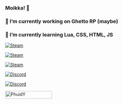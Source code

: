 ### Moikka! 👋
### 🔭 I’m currently working on Ghetto RP (maybe)
### 🌱 I’m currently learning Lua, CSS, HTML, JS

<p align="left">
    <a href="https://steamcommunity.com/id/Phuiddi/" target="blank_">
      <img alt="Steam" src="https://img.shields.io/badge/Steam-431-081a2a?style=for-the-badge&logo=steam&logoColor=ffffff&logoWidth=25?color=ffffff">
   </a>
</p>

<p align="left">
    <a href="https://steamcommunity.com/id/phuidxz" target="blank_">
      <img alt="Steam" src="https://img.shields.io/badge/Steam-Phuid-081a2a?style=for-the-badge&logo=steam&logoColor=ffffff&logoWidth=25?color=ffffff">
   </a>

</p>


<p align="left">
    <a href="https://www.youtube.com/channel/UCrPd1vJtyw4xoZYVk7Y2kcg" target="blank_">
      <img alt="Steam" src="https://img.shields.io/badge/Youtube-Phuid-081a2a?style=for-the-badge&logo=youtube&logoColor=ffffff&logoWidth=25?color=ffffff">
   </a>

</p>

<p align="left">
    <a href="https://www.twitch.tv/phuidi" target="blank_">
      <img alt="Discord" src="https://img.shields.io/badge/Twitch-Phuidi-081a2a?style=for-the-badge&logo=twitch&logoColor=ffffff&logoWidth=25?color=ffffff">
   </a>

</p>

<p align="left">
    <a href="https://discord.gg/9f36aJA8AJ" target="blank_">
      <img alt="Discord" src="https://img.shields.io/badge/Discord-Ghetto-081a2a?style=for-the-badge&logo=discord&logoColor=ffffff&logoWidth=25?color=ffffff">
   </a>

</p>

<div align="left">
    <img width="150" height="25" src="https://komarev.com/ghpvc/?username=PhuidY&style=for-the-badge&color=081a2a" alt="PhuidY" />
</div>
